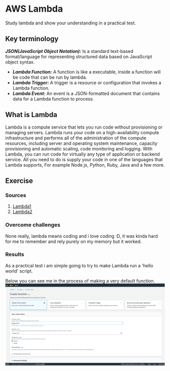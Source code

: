 # AWS Lambda
Study lambda and show your understanding in a practical test.


## Key terminology
***JSON(JavaScript Object Notation):*** Is a standard text-based format/language for representing structured data based on JavaScript object syntax.
- ***Lambda Function:*** A function is like a executable, inside a function will be code that can be run by lambda.
- ***Lambda Trigger:*** A trigger is a resource or configuration that invokes a Lambda function.
- ***Lambda Event:*** An event is a JSON-formatted document that contains data for a Lambda function to process.

## What is Lambda

Lambda is a compute service that lets you run code without provisioning or managing servers. Lambda runs your code on a high-availability compute infrastructure and performs all of the administration of the compute resources, including server and operating system maintenance, capacity provisioning and automatic scaling, code monitoring and logging. With Lambda, you can run code for virtually any type of application or backend service. All you need to do is supply your code in one of the languages that Lambda supports, For example Node.js, Python, Ruby, Java and a few more.


## Exercise
### Sources
1. [Lambda1](https://docs.aws.amazon.com/lambda/latest/dg/gettingstarted-concepts.html#gettingstarted-concepts-function)
2. [Lambda2](https://docs.aws.amazon.com/lambda/latest/dg/welcome.html)


### Overcome challenges
None really, lambda means coding and i love coding :D, it was kinda hard for me to remember and rely purely on my memory but it worked.


### Results

As a practical test i am simple going to try to make Lambda run a 'hello world' script.

Below you can see me in the process of making a very default function.
![SS](../../../00_includes/AWS-14.9/helworld.png)





